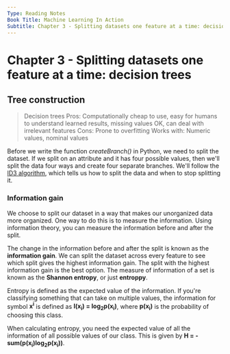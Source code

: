 ```yaml
---
Type: Reading Notes
Book Title: Machine Learning In Action
Subtitle: Chapter 3 - Splitting datasets one feature at a time: decision trees
---
```


# Chapter 3 - Splitting datasets one feature at a time: decision trees

## Tree construction

>Decision trees
>Pros: Computationally cheap to use, easy for humans to understand learned results, missing values OK, can deal with irrelevant features
>Cons: Prone to overfitting
>Works with: Numeric values, nominal values

Before we write the function *createBranch()* in Python, we need to split the dataset. If we split on an attribute and it has four possible values, then we'll split the data four ways and create four separate branches. We'll follow the [ID3 algorithm](https://en.wikipedia.org/wiki/ID3_algorithm), which tells us how to split the data and when to stop splitting it.

### Information gain

We choose to split our dataset in a way that makes our unorganized data more organized. One way to do this is to measure the information. Using information theory, you can measure the information before and after the split.

The change in the information before and after the split is known as the **information gain**. We can split the dataset across every feature to see which split gives the highest information gain. The split with the highest information gain is the best option. The measure of information of a set is known as the **Shannon entropy**, or just **entroppy**.

Entropy is defined as the expected value of the information. If you're classifying something that can take on multiple values, the information for symbol **x<sup>i</sup>** is defined as **l(x<sub>i</sub>) = log<sub>2</sub>p(x<sub>i</sub>)**, where **p(x<sub>i</sub>)** is the probability of choosing this class.

When calculating entropy, you need the expected value of all the information of all possible values of our class. This is given by **H = - sum(p(x<sub>i</sub>)log<sub>2</sub>p(x<sub>i</sub>))**.
